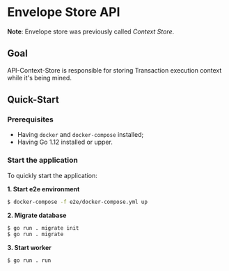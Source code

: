 # Envelope Store API

  **Note**: Envelope store was previously called *Context Store*.

## Goal

API-Context-Store is responsible for storing Transaction execution context while it's being mined.

## Quick-Start

### Prerequisites

- Having ```docker``` and ```docker-compose``` installed;
- Having Go 1.12 installed or upper.

### Start the application

To quickly start the application:

**1. Start e2e environment**

```sh
$ docker-compose -f e2e/docker-compose.yml up
```

**2. Migrate database**

```sh
$ go run . migrate init
$ go run . migrate
```

**3. Start worker**

```sh
$ go run . run
```
